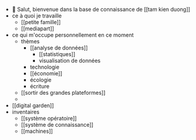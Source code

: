 - 👋 Salut, bienvenue dans la base de connaissance de [[tam kien duong]]
- ce à quoi je travaille
	- [[petite famille]]
	- [[mediapart]]
- ce qui m'occupe personnellement en ce moment
	- thèmes
		- [[analyse de données]]
			- [[statistiques]]
			- visualisation de données
		- technologie
		- [[économie]]
		- écologie
		- écriture
	- [[sortir des grandes plateformes]]
	-
- [[digital garden]]
- inventaires
	- [[système opératoire]]
	- [[système de connaissance]]
	- [[machines]]